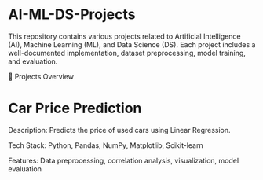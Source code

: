 # AI-ML-DS-Projects
This repository contains various projects related to Artificial Intelligence (AI), Machine Learning (ML), and Data Science (DS). Each project includes a well-documented implementation, dataset preprocessing, model training, and evaluation.

📌 Projects Overview

# Car Price Prediction

Description: Predicts the price of used cars using Linear Regression.

Tech Stack: Python, Pandas, NumPy, Matplotlib, Scikit-learn

Features: Data preprocessing, correlation analysis, visualization, model evaluation
